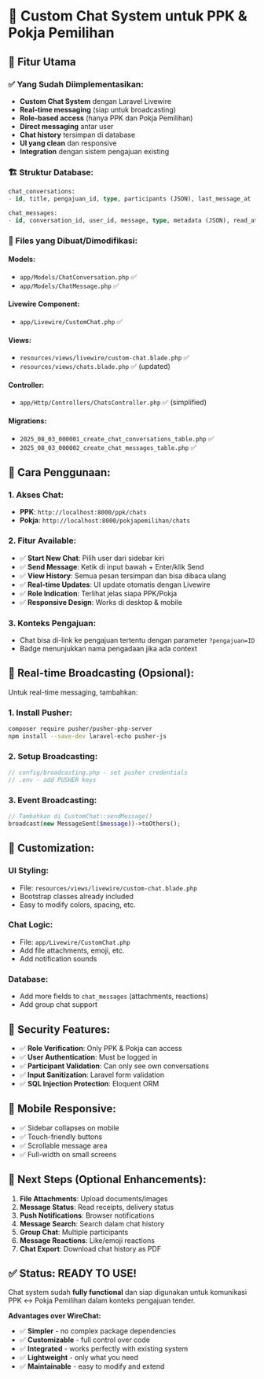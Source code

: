 # 💬 Custom Chat System untuk PPK & Pokja Pemilihan

## 🎯 Fitur Utama

### ✅ Yang Sudah Diimplementasikan:
- **Custom Chat System** dengan Laravel Livewire
- **Real-time messaging** (siap untuk broadcasting)
- **Role-based access** (hanya PPK dan Pokja Pemilihan)
- **Direct messaging** antar user
- **Chat history** tersimpan di database
- **UI yang clean** dan responsive
- **Integration** dengan sistem pengajuan existing

### 🏗️ Struktur Database:
```sql
chat_conversations:
- id, title, pengajuan_id, type, participants (JSON), last_message_at

chat_messages:
- id, conversation_id, user_id, message, type, metadata (JSON), read_at
```

### 🔧 Files yang Dibuat/Dimodifikasi:

#### Models:
- `app/Models/ChatConversation.php` ✅
- `app/Models/ChatMessage.php` ✅

#### Livewire Component:
- `app/Livewire/CustomChat.php` ✅

#### Views:
- `resources/views/livewire/custom-chat.blade.php` ✅
- `resources/views/chats.blade.php` ✅ (updated)

#### Controller:
- `app/Http/Controllers/ChatsController.php` ✅ (simplified)

#### Migrations:
- `2025_08_03_000001_create_chat_conversations_table.php` ✅
- `2025_08_03_000002_create_chat_messages_table.php` ✅

## 🚀 Cara Penggunaan:

### 1. Akses Chat:
- **PPK**: `http://localhost:8000/ppk/chats`
- **Pokja**: `http://localhost:8000/pokjapemilihan/chats`

### 2. Fitur Available:
- ✅ **Start New Chat**: Pilih user dari sidebar kiri
- ✅ **Send Message**: Ketik di input bawah + Enter/klik Send
- ✅ **View History**: Semua pesan tersimpan dan bisa dibaca ulang
- ✅ **Real-time Updates**: UI update otomatis dengan Livewire
- ✅ **Role Indication**: Terlihat jelas siapa PPK/Pokja
- ✅ **Responsive Design**: Works di desktop & mobile

### 3. Konteks Pengajuan:
- Chat bisa di-link ke pengajuan tertentu dengan parameter `?pengajuan=ID`
- Badge menunjukkan nama pengadaan jika ada context

## 🔄 Real-time Broadcasting (Opsional):

Untuk real-time messaging, tambahkan:

### 1. Install Pusher:
```bash
composer require pusher/pusher-php-server
npm install --save-dev laravel-echo pusher-js
```

### 2. Setup Broadcasting:
```php
// config/broadcasting.php - set pusher credentials
// .env - add PUSHER keys
```

### 3. Event Broadcasting:
```php
// Tambahkan di CustomChat::sendMessage()
broadcast(new MessageSent($message))->toOthers();
```

## 🎨 Customization:

### UI Styling:
- File: `resources/views/livewire/custom-chat.blade.php`
- Bootstrap classes already included
- Easy to modify colors, spacing, etc.

### Chat Logic:
- File: `app/Livewire/CustomChat.php`
- Add file attachments, emoji, etc.
- Add notification sounds

### Database:
- Add more fields to `chat_messages` (attachments, reactions)
- Add group chat support

## 🔐 Security Features:

- ✅ **Role Verification**: Only PPK & Pokja can access
- ✅ **User Authentication**: Must be logged in
- ✅ **Participant Validation**: Can only see own conversations
- ✅ **Input Sanitization**: Laravel form validation
- ✅ **SQL Injection Protection**: Eloquent ORM

## 📱 Mobile Responsive:

- ✅ Sidebar collapses on mobile
- ✅ Touch-friendly buttons
- ✅ Scrollable message area
- ✅ Full-width on small screens

## 🚀 Next Steps (Optional Enhancements):

1. **File Attachments**: Upload documents/images
2. **Message Status**: Read receipts, delivery status
3. **Push Notifications**: Browser notifications
4. **Message Search**: Search dalam chat history
5. **Group Chat**: Multiple participants
6. **Message Reactions**: Like/emoji reactions
7. **Chat Export**: Download chat history as PDF

## ✅ Status: READY TO USE!

Chat system sudah **fully functional** dan siap digunakan untuk komunikasi PPK ↔ Pokja Pemilihan dalam konteks pengajuan tender.

**Advantages over WireChat:**
- ✅ **Simpler** - no complex package dependencies
- ✅ **Customizable** - full control over code
- ✅ **Integrated** - works perfectly with existing system
- ✅ **Lightweight** - only what you need
- ✅ **Maintainable** - easy to modify and extend
